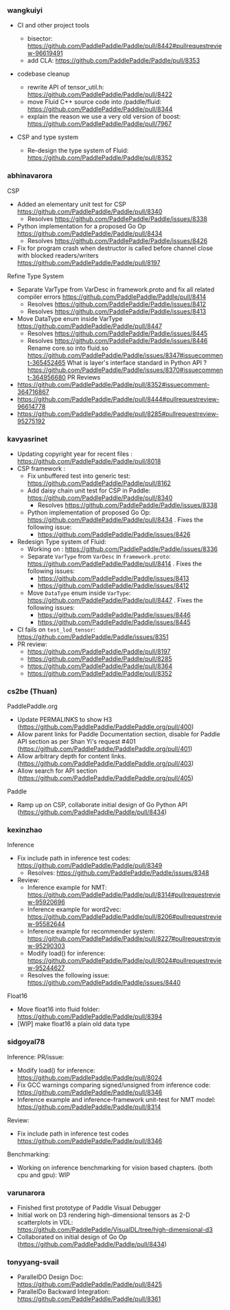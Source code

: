 ### wangkuiyi

- CI and other project tools
  - bisector: https://github.com/PaddlePaddle/Paddle/pull/8442#pullrequestreview-96619491
  - add CLA: https://github.com/PaddlePaddle/Paddle/pull/8353

- codebase cleanup
  - rewrite API of tensor_util.h: https://github.com/PaddlePaddle/Paddle/pull/8422
  - move Fluid C++ source code into /paddle/fluid: https://github.com/PaddlePaddle/Paddle/pull/8344
  - explain the reason we use a very old version of boost: https://github.com/PaddlePaddle/Paddle/pull/7967
  
- CSP and type system
  - Re-design the type system of Fluid: https://github.com/PaddlePaddle/Paddle/pull/8352

### abhinavarora
CSP 
  - Added an elementary unit test for CSP https://github.com/PaddlePaddle/Paddle/pull/8340 
    - Resolves https://github.com/PaddlePaddle/Paddle/issues/8338 
  - Python implementation for a proposed Go Op https://github.com/PaddlePaddle/Paddle/pull/8434
    - Resolves https://github.com/PaddlePaddle/Paddle/issues/8426
  - Fix for program crash when destructor is called before channel close with blocked readers/writers https://github.com/PaddlePaddle/Paddle/pull/8197

Refine Type System
  - Separate VarType from VarDesc in framework.proto and fix all related compiler errors https://github.com/PaddlePaddle/Paddle/pull/8414
    - Resolves https://github.com/PaddlePaddle/Paddle/issues/8412
    - Resolves https://github.com/PaddlePaddle/Paddle/issues/8413
  - Move DataType enum inside VarType  https://github.com/PaddlePaddle/Paddle/pull/8447
    - Resolves https://github.com/PaddlePaddle/Paddle/issues/8445
    - Resolves https://github.com/PaddlePaddle/Paddle/issues/8446
Rename core.so into fluid.so  https://github.com/PaddlePaddle/Paddle/issues/8347#issuecomment-365452465
What is layer's interface standard in Python API ?  https://github.com/PaddlePaddle/Paddle/issues/8370#issuecomment-364956680
PR Reviews
  - https://github.com/PaddlePaddle/Paddle/pull/8352#issuecomment-364716867
  - https://github.com/PaddlePaddle/Paddle/pull/8444#pullrequestreview-96614778
  - https://github.com/PaddlePaddle/Paddle/pull/8285#pullrequestreview-95275192

### kavyasrinet
- Updating copyright year for recent files : https://github.com/PaddlePaddle/Paddle/pull/8018
- CSP framework :
  - Fix unbuffered test into generic test: https://github.com/PaddlePaddle/Paddle/pull/8162
  - Add daisy chain unit test for CSP in Paddle: https://github.com/PaddlePaddle/Paddle/pull/8340
    - Resolves https://github.com/PaddlePaddle/Paddle/issues/8338 
  - Python implementation of proposed Go Op: https://github.com/PaddlePaddle/Paddle/pull/8434 . Fixes the following issue:
    - https://github.com/PaddlePaddle/Paddle/issues/8426
- Redesign Type system of Fluid:
  - Working on : https://github.com/PaddlePaddle/Paddle/issues/8336
  - Separate `VarType` from `VarDesc` in `framework.proto`: https://github.com/PaddlePaddle/Paddle/pull/8414 . Fixes the following issues:
    - https://github.com/PaddlePaddle/Paddle/issues/8413
    - https://github.com/PaddlePaddle/Paddle/issues/8412
  - Move `DataType` enum inside `VarType`: https://github.com/PaddlePaddle/Paddle/pull/8447 . Fixes the following issues:
    - https://github.com/PaddlePaddle/Paddle/issues/8446
    - https://github.com/PaddlePaddle/Paddle/issues/8445
- CI fails on `test_lod_tensor`: https://github.com/PaddlePaddle/Paddle/issues/8351
- PR review:
  - https://github.com/PaddlePaddle/Paddle/pull/8197
  - https://github.com/PaddlePaddle/Paddle/pull/8285
  - https://github.com/PaddlePaddle/Paddle/pull/8364
  - https://github.com/PaddlePaddle/Paddle/pull/8352

### cs2be (Thuan)
PaddlePaddle.org
- Update PERMALINKS to show H3 (https://github.com/PaddlePaddle/PaddlePaddle.org/pull/400)
- Allow parent links for Paddle Documentation section, disable for Paddle API section as per Shan Yi's request #401 (https://github.com/PaddlePaddle/PaddlePaddle.org/pull/401)
- Allow arbitrary depth for content links. (https://github.com/PaddlePaddle/PaddlePaddle.org/pull/403)
- Allow search for API section (https://github.com/PaddlePaddle/PaddlePaddle.org/pull/405)

Paddle
- Ramp up on CSP, collaborate initial design of Go Python API (https://github.com/PaddlePaddle/Paddle/pull/8434)

### kexinzhao
Inference
  - Fix include path in inference test codes: https://github.com/PaddlePaddle/Paddle/pull/8349
    - Resolves: https://github.com/PaddlePaddle/Paddle/issues/8348
  - Review:
    - Inference example for NMT: https://github.com/PaddlePaddle/Paddle/pull/8314#pullrequestreview-95920696
    - Inference example for word2vec: https://github.com/PaddlePaddle/Paddle/pull/8206#pullrequestreview-95582644
    - Inference example for recommender system: https://github.com/PaddlePaddle/Paddle/pull/8227#pullrequestreview-95290303
    - Modify load() for inference: https://github.com/PaddlePaddle/Paddle/pull/8024#pullrequestreview-95244627
    - Resolves the following issue: https://github.com/PaddlePaddle/Paddle/issues/8440

Float16
  - Move float16 into fluid folder: https://github.com/PaddlePaddle/Paddle/pull/8394
  - [WIP] make float16 a plain old data type

### sidgoyal78

Inference:
PR/issue:
- Modify load() for inference: https://github.com/PaddlePaddle/Paddle/pull/8024
- Fix GCC warnings comparing signed/unsigned from inference code: https://github.com/PaddlePaddle/Paddle/pull/8346
- Inference example and inference-framework unit-test for NMT model: https://github.com/PaddlePaddle/Paddle/pull/8314

Review:
- Fix include path in inference test codes https://github.com/PaddlePaddle/Paddle/pull/8346

Benchmarking:
- Working on inference benchmarking for vision based chapters. (both cpu and gpu): WIP


### varunarora
- Finished first prototype of Paddle Visual Debugger
- Initial work on D3 rendering high-dimensional tensors as 2-D scatterplots in VDL: https://github.com/PaddlePaddle/VisualDL/tree/high-dimensional-d3
- Collaborated on initial design of Go Op (https://github.com/PaddlePaddle/Paddle/pull/8434)

### tonyyang-svail
- ParallelDO Design Doc: https://github.com/PaddlePaddle/Paddle/pull/8425
- ParallelDo Backward Integration: https://github.com/PaddlePaddle/Paddle/pull/8361